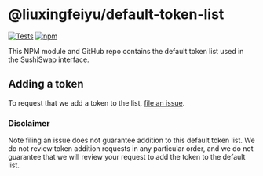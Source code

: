 # @liuxingfeiyu/default-token-list

[![Tests](https://github.com/sushiswap/token-lists/workflows/Tests/badge.svg)](https://github.com/sushiswap/default-token-list/actions?query=workflow%3ATests)
[![npm](https://img.shields.io/npm/v/@liuxingfeiyu/default-token-list)](https://unpkg.com/@liuxingfeiyu/default-token-list@latest/)

This NPM module and GitHub repo contains the default token list used in the SushiSwap interface.

## Adding a token

To request that we add a token to the list,
[file an issue](https://github.com/sushiswap/default-token-list/issues/new?assignees=&labels=token+request&template=token-request.md&title=Add+%7BTOKEN_SYMBOL%7D%3A+%7BTOKEN_NAME%7D).

### Disclaimer

Note filing an issue does not guarantee addition to this default token list.
We do not review token addition requests in any particular order, and we do not
guarantee that we will review your request to add the token to the default list.
